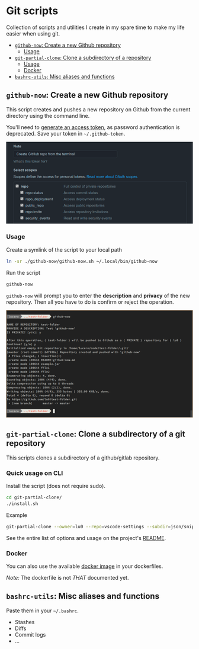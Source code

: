 # Git scripts
Collection of scripts and utilities I create in my spare time to make my life easier when using git.

  - [`github-now`: Create a new Github repository](#github-now-create-a-new-github-repository)
    - [Usage](#usage)
  - [`git-partial-clone`: Clone a subdirectory of a repository](#git-partial-clone-clone-a-subdirectory-of-a-repository)
    - [Usage](#usage-1)
    - [Docker](#docker)
  - [`bashrc-utils`: Misc aliases and functions](#bashrc-utils-misc-aliases-and-functions)

## `github-now`: Create a new Github repository
This script creates and pushes a new repository on Github from the current directory using the command line.

You'll need to [generate an access token](https://github.com/settings/tokens), as password authentication is deprecated. Save your token in `~/.github-token`.

![Github tokens](github-now/assets/github-tokens.png)


### Usage

Create a symlink of the script to your local path
```zsh
ln -sr ./github-now/github-now.sh ~/.local/bin/github-now
```

Run the script
```zsh
github-now
```

`github-now` will prompt you to enter the **description** and **privacy** of the new repository. Then all you have to do is confirm or reject the operation.

![](github-now/assets/github-now-usage.png)

## `git-partial-clone`: Clone a subdirectory of a git repository
This scripts clones a subdirectory of a github/gitlab repository.

### Quick usage on CLI
Install the script (does not require sudo).
```zsh
cd git-partial-clone/
./install.sh
```

Example
```zsh
git-partial-clone --owner=lu0 --repo=vscode-settings --subdir=json/snippets
```
See the entire list of options and usage on the project's [README](git-partial-clone/README.md).

### Docker
You can also use the available [docker image](https://hub.docker.com/r/lu0alv/git-partial-clone) in your dockerfiles.

*Note:* The dockerfile is not *THAT* documented yet.

## `bashrc-utils`: Misc aliases and functions
Paste them in your `~/.bashrc`.
- Stashes
- Diffs
- Commit logs
- ...
